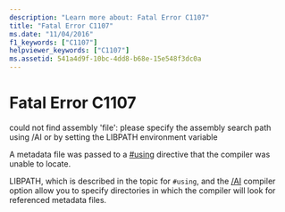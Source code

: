```yaml
---
description: "Learn more about: Fatal Error C1107"
title: "Fatal Error C1107"
ms.date: "11/04/2016"
f1_keywords: ["C1107"]
helpviewer_keywords: ["C1107"]
ms.assetid: 541a4d9f-10bc-4dd8-b68e-15e548f3dc0a
---
```

# Fatal Error C1107

could not find assembly 'file': please specify the assembly search path using /AI or by setting the LIBPATH environment variable

A metadata file was passed to a [#using](../../preprocessor/hash-using-directive-cpp.md) directive that the compiler was unable to locate.

LIBPATH, which is described in the topic for `#using`, and the [/AI](../../build/reference/ai-specify-metadata-directories.md) compiler option allow you to specify directories in which the compiler will look for referenced metadata files.
